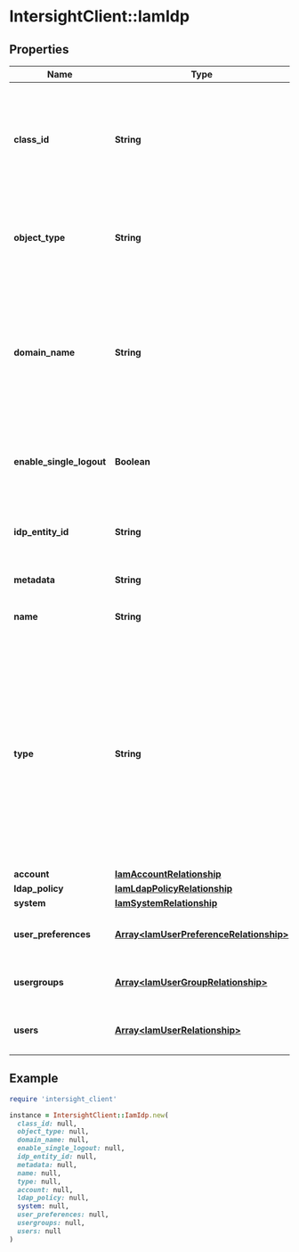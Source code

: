 # IntersightClient::IamIdp

## Properties

| Name | Type | Description | Notes |
| ---- | ---- | ----------- | ----- |
| **class_id** | **String** | The fully-qualified name of the instantiated, concrete type. This property is used as a discriminator to identify the type of the payload when marshaling and unmarshaling data. | [default to &#39;iam.Idp&#39;] |
| **object_type** | **String** | The fully-qualified name of the instantiated, concrete type. The value should be the same as the &#39;ClassId&#39; property. | [default to &#39;iam.Idp&#39;] |
| **domain_name** | **String** | Email domain name of the user for this IdP. When a user enters an email during login in the Intersight home page, the IdP is picked by matching this domain name with the email domain name for authentication. | [optional] |
| **enable_single_logout** | **Boolean** | Setting that indicates whether &#39;Single Logout (SLO)&#39; has been enabled for this IdP. | [optional] |
| **idp_entity_id** | **String** | The Entity ID of the IdP. In SAML, the entity ID uniquely identifies the IdP or Service Provider. | [optional][readonly] |
| **metadata** | **String** | SAML metadata of the IdP. | [optional] |
| **name** | **String** | The name of the Identity Provider, for example Cisco, Okta, or OneID. | [optional] |
| **type** | **String** | Authentication protocol used by the IdP. * &#x60;saml&#x60; - Use SAML as the authentication protocol for sign-on. * &#x60;oidc&#x60; - Open ID connect to be used as an authentication protocol for sign-on. * &#x60;local&#x60; - The local authentication method to be used for sign-on. Local type is set to default for the Intersight Appliance IdP. | [optional][default to &#39;saml&#39;] |
| **account** | [**IamAccountRelationship**](IamAccountRelationship.md) |  | [optional] |
| **ldap_policy** | [**IamLdapPolicyRelationship**](IamLdapPolicyRelationship.md) |  | [optional] |
| **system** | [**IamSystemRelationship**](IamSystemRelationship.md) |  | [optional] |
| **user_preferences** | [**Array&lt;IamUserPreferenceRelationship&gt;**](IamUserPreferenceRelationship.md) | An array of relationships to iamUserPreference resources. | [optional][readonly] |
| **usergroups** | [**Array&lt;IamUserGroupRelationship&gt;**](IamUserGroupRelationship.md) | An array of relationships to iamUserGroup resources. | [optional] |
| **users** | [**Array&lt;IamUserRelationship&gt;**](IamUserRelationship.md) | An array of relationships to iamUser resources. | [optional] |

## Example

```ruby
require 'intersight_client'

instance = IntersightClient::IamIdp.new(
  class_id: null,
  object_type: null,
  domain_name: null,
  enable_single_logout: null,
  idp_entity_id: null,
  metadata: null,
  name: null,
  type: null,
  account: null,
  ldap_policy: null,
  system: null,
  user_preferences: null,
  usergroups: null,
  users: null
)
```

